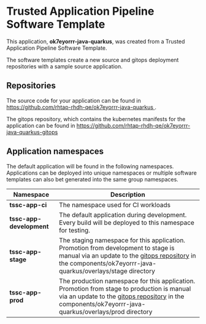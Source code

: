 # Trusted Application Pipeline Software Template

This application, **ok7eyorrr-java-quarkus**, was created from a Trusted Application Pipeline Software Template.

The software templates create a new source and gitops deployment repositories with a sample source application. 

## Repositories

The source code for your application can be found in [https://github.com/rhtap-rhdh-qe/ok7eyorrr-java-quarkus ](https://github.com/rhtap-rhdh-qe/ok7eyorrr-java-quarkus ).
 
The gitops repository, which contains the kubernetes manifests for the application can be found in 
[https://github.com/rhtap-rhdh-qe/ok7eyorrr-java-quarkus-gitops ](https://github.com/rhtap-rhdh-qe/ok7eyorrr-java-quarkus-gitops ) 

## Application namespaces 

The default application will be found in the following namespaces. Applications can be deployed into unique namespaces or multiple software templates can also bet generated into the same group namespaces.  

|  Namespace   |  Description   |  
| -------- | -------- |
| **tssc-app-ci** | The namespace used for CI workloads |
| **tssc-app-development** | The default application during development. Every build will be deployed to this namespace for testing. |
| **tssc-app-stage** | The staging namespace for this application. Promotion from development to stage is manual via an update to the [gitops repository](https://github.com/rhtap-rhdh-qe/ok7eyorrr-java-quarkus-gitops ) in the components/ok7eyorrr-java-quarkus/overlays/stage directory |
| **tssc-app-prod** | The production namespace for this application. Promotion from stage to production is manual via an update to the [gitops repository](https://github.com/rhtap-rhdh-qe/ok7eyorrr-java-quarkus-gitops ) in the components/ok7eyorrr-java-quarkus/overlays/prod directory |